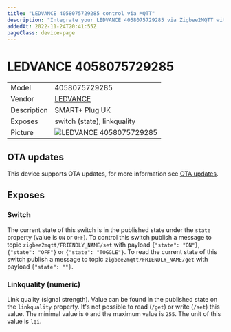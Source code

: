 ```yaml
---
title: "LEDVANCE 4058075729285 control via MQTT"
description: "Integrate your LEDVANCE 4058075729285 via Zigbee2MQTT with whatever smart home infrastructure you are using without the vendor's bridge or gateway."
addedAt: 2022-11-24T20:41:55Z
pageClass: device-page
---
```


<!-- !!!! -->
<!-- ATTENTION: This file is auto-generated through docgen! -->
<!-- You can only edit the "Notes"-Section between the two comment lines "Notes BEGIN" and "Notes END". -->
<!-- Do not use h1 or h2 heading within "## Notes"-Section. -->
<!-- !!!! -->

# LEDVANCE 4058075729285

|     |     |
|-----|-----|
| Model | 4058075729285  |
| Vendor  | [LEDVANCE](/supported-devices/#v=LEDVANCE)  |
| Description | SMART+ Plug UK |
| Exposes | switch (state), linkquality |
| Picture | ![LEDVANCE 4058075729285](https://www.zigbee2mqtt.io/images/devices/4058075729285.jpg) |


<!-- Notes BEGIN: You can edit here. Add "## Notes" headline if not already present. -->


<!-- Notes END: Do not edit below this line -->

## OTA updates
This device supports OTA updates, for more information see [OTA updates](../guide/usage/ota_updates.md).



## Exposes

### Switch 
The current state of this switch is in the published state under the `state` property (value is `ON` or `OFF`).
To control this switch publish a message to topic `zigbee2mqtt/FRIENDLY_NAME/set` with payload `{"state": "ON"}`, `{"state": "OFF"}` or `{"state": "TOGGLE"}`.
To read the current state of this switch publish a message to topic `zigbee2mqtt/FRIENDLY_NAME/get` with payload `{"state": ""}`.

### Linkquality (numeric)
Link quality (signal strength).
Value can be found in the published state on the `linkquality` property.
It's not possible to read (`/get`) or write (`/set`) this value.
The minimal value is `0` and the maximum value is `255`.
The unit of this value is `lqi`.

